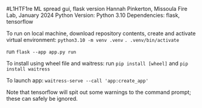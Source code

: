 #L1HTF1re ML spread gui, flask version
Hannah Pinkerton, Missoula Fire Lab, January 2024
Python Version: Python 3.10
Dependencies: flask, tensorflow

To run on local machine, download repository contents, create and activate virtual environment:
`python3.10 -m venv .venv`
`. .venv/bin/activate`

run `flask --app app.py run`

To install using wheel file and waitress:
run `pip install [wheel]` and `pip install waitress`

To launch app:
`waitress-serve --call 'app:create_app'`

Note that tensorflow will spit out some warnings to the command prompt; these can safely be ignored.
